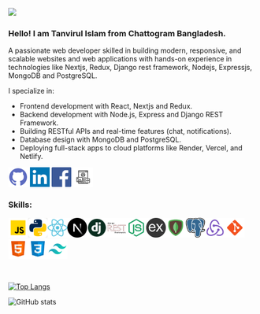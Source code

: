 ![](https://i.ibb.co/60tZFvGh/Tanvirul-islam-1-1.png)

<h3>Hello! I am Tanvirul Islam from Chattogram Bangladesh.</h3>
<p>
  A passionate web developer skilled in building modern, responsive,
  and scalable websites and web applications with hands-on
  experience in technologies like Nextjs, Redux, Django rest
  framework, Nodejs, Expressjs, MongoDB and PostgreSQL.
</p>
<p>I specialize in:</p>
<div>
  <ul className="list-disc ml-10">
    <li className="text-white">
      Frontend development with React, Nextjs and Redux.
    </li>
    <li>
      Backend development with Node.js, Express and Django REST
      Framework.
    </li>
    <li>
      Building RESTful APIs and real-time features (chat,
      notifications).
    </li>
    <li>Database design with MongoDB and PostgreSQL.</li>
    <li>
      Deploying full-stack apps to cloud platforms like Render,
      Vercel, and Netlify.
    </li>
  </ul>
</div>

[<img src='icons/github.png' title="Github" alt='github'  width="40"  height='40'>](https://github.com/tanvirulislam149) [<img src='icons/linkedin.png' alt='linkedin'  width="40"  height='40'>](https://www.linkedin.com/in/tanvirul-islam-0242b4241/) [<img src='icons/fb.png' alt='facebook'  width="40"  height='40'>](https://www.facebook.com/md.tanvirul.islam.792/) [<img src='icons/portfolio.jpg' title="Portfolio" alt='website'  width="40" height='40'>](https://tanvirul-islam.vercel.app/)

### Skills:

<img src='icons/javascript.png' alt='github' width="40" height='40'><img src='icons/python.png' alt='github' width="40" height='40'><img src='icons/react.png' alt='github' width="40" height='40'><img src='icons/nextjs.png' alt='github' width="40" height='40'><img src='icons/django.png' alt='github' width="40" height='40'><img src='icons/django-rest-framework.png' alt='github' width="40" height='40'><img src='icons/nodejs.png' alt='github' width="40" height='40'><img src='icons/express.png' alt='github' width="40" height='40'><img src='icons/mongodb.png' alt='github' width="40" height='40'><img src='icons/PostgreSQL.png' alt='github' width="40" height='40'><img src='icons/redux.png' alt='github' width="40" height='40'><img src='icons/git.png' alt='github' width="40" height='40'><img src='icons/Html.png' alt='github' width="40" height='40'><img src='icons/css.png' alt='github' width="40" height='40'><img src='icons/tailwind.png' alt='github' width="40" height='40'>

<br/>

[![Top Langs](https://github-readme-stats.vercel.app/api/top-langs/?username=tanvirulislam149)](https://github.com/anuraghazra/github-readme-stats)

![GitHub stats](https://github-readme-stats.vercel.app/api?username=tanvirulislam149&show_icons=true&count_private=true)
